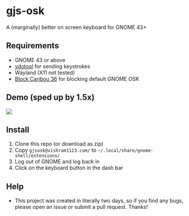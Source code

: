 # gjs-osk
A (marginally) better on screen keyboard for GNOME 43+
## Requirements
- GNOME 43 or above
- [ydotool](https://github.com/ReimuNotMoe/ydotool) for sending keystrokes
- Wayland (X11 not tested)
- [Block Caribou 36](https://extensions.gnome.org/extension/3222/block-caribou-36/) for blocking default GNOME OSK
## Demo (sped up by 1.5x)
![](https://github.com/Vishram1123/gjs-osk/blob/main/demo.gif?raw=true)
## Install
1. Clone this repo (or download as zip)
2. Copy `gjsosk@vishram1123.com/` to `~/.local/share/gnome-shell/extensions/`
3. Log out of GNOME and log back in
4. Click on the keyboard button in the dash bar
## Help
- This project was created in literally two days, so if you find any bugs, please open an issue or submit a pull request. Thanks!
